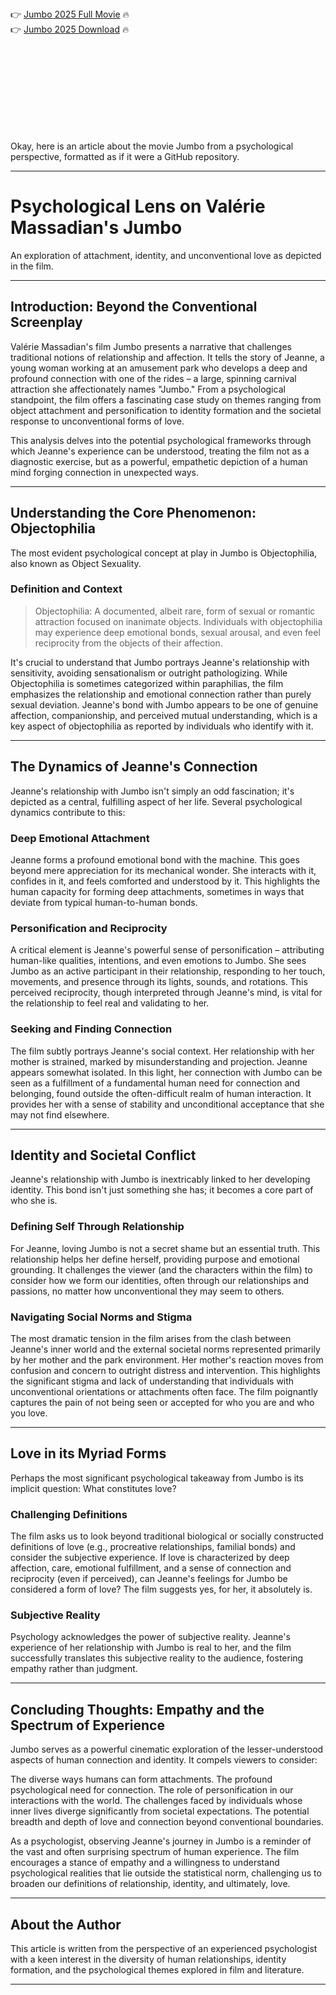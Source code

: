 

<br><br><br><br>


👉 <a href="https://Andy-acencharre1987.github.io/goxwnihxpw/">Jumbo 2025 Full Movie</a> 🔥
<br>
👉 <a href="https://Andy-acencharre1987.github.io/goxwnihxpw/">Jumbo 2025 Download</a> 🔥


<br><br><br><br><br><br><br><br>


Okay, here is an article about the movie Jumbo from a psychological perspective, formatted as if it were a GitHub repository.

---

# Psychological Lens on Valérie Massadian's Jumbo

An exploration of attachment, identity, and unconventional love as depicted in the film.

---

## Introduction: Beyond the Conventional Screenplay

Valérie Massadian's film Jumbo presents a narrative that challenges traditional notions of relationship and affection. It tells the story of Jeanne, a young woman working at an amusement park who develops a deep and profound connection with one of the rides – a large, spinning carnival attraction she affectionately names "Jumbo." From a psychological standpoint, the film offers a fascinating case study on themes ranging from object attachment and personification to identity formation and the societal response to unconventional forms of love.

This analysis delves into the potential psychological frameworks through which Jeanne's experience can be understood, treating the film not as a diagnostic exercise, but as a powerful, empathetic depiction of a human mind forging connection in unexpected ways.

---

## Understanding the Core Phenomenon: Objectophilia

The most evident psychological concept at play in Jumbo is Objectophilia, also known as Object Sexuality.

### Definition and Context

> Objectophilia: A documented, albeit rare, form of sexual or romantic attraction focused on inanimate objects. Individuals with objectophilia may experience deep emotional bonds, sexual arousal, and even feel reciprocity from the objects of their affection.

It's crucial to understand that Jumbo portrays Jeanne's relationship with sensitivity, avoiding sensationalism or outright pathologizing. While Objectophilia is sometimes categorized within paraphilias, the film emphasizes the relationship and emotional connection rather than purely sexual deviation. Jeanne's bond with Jumbo appears to be one of genuine affection, companionship, and perceived mutual understanding, which is a key aspect of objectophilia as reported by individuals who identify with it.

---

## The Dynamics of Jeanne's Connection

Jeanne's relationship with Jumbo isn't simply an odd fascination; it's depicted as a central, fulfilling aspect of her life. Several psychological dynamics contribute to this:

### Deep Emotional Attachment

Jeanne forms a profound emotional bond with the machine. This goes beyond mere appreciation for its mechanical wonder. She interacts with it, confides in it, and feels comforted and understood by it. This highlights the human capacity for forming deep attachments, sometimes in ways that deviate from typical human-to-human bonds.

### Personification and Reciprocity

A critical element is Jeanne's powerful sense of personification – attributing human-like qualities, intentions, and even emotions to Jumbo. She sees Jumbo as an active participant in their relationship, responding to her touch, movements, and presence through its lights, sounds, and rotations. This perceived reciprocity, though interpreted through Jeanne's mind, is vital for the relationship to feel real and validating to her.

### Seeking and Finding Connection

The film subtly portrays Jeanne's social context. Her relationship with her mother is strained, marked by misunderstanding and projection. Jeanne appears somewhat isolated. In this light, her connection with Jumbo can be seen as a fulfillment of a fundamental human need for connection and belonging, found outside the often-difficult realm of human interaction. It provides her with a sense of stability and unconditional acceptance that she may not find elsewhere.

---

## Identity and Societal Conflict

Jeanne's relationship with Jumbo is inextricably linked to her developing identity. This bond isn't just something she has; it becomes a core part of who she is.

### Defining Self Through Relationship

For Jeanne, loving Jumbo is not a secret shame but an essential truth. This relationship helps her define herself, providing purpose and emotional grounding. It challenges the viewer (and the characters within the film) to consider how we form our identities, often through our relationships and passions, no matter how unconventional they may seem to others.

### Navigating Social Norms and Stigma

The most dramatic tension in the film arises from the clash between Jeanne's inner world and the external societal norms represented primarily by her mother and the park environment. Her mother's reaction moves from confusion and concern to outright distress and intervention. This highlights the significant stigma and lack of understanding that individuals with unconventional orientations or attachments often face. The film poignantly captures the pain of not being seen or accepted for who you are and who you love.

---

## Love in its Myriad Forms

Perhaps the most significant psychological takeaway from Jumbo is its implicit question: What constitutes love?

### Challenging Definitions

The film asks us to look beyond traditional biological or socially constructed definitions of love (e.g., procreative relationships, familial bonds) and consider the subjective experience. If love is characterized by deep affection, care, emotional fulfillment, and a sense of connection and reciprocity (even if perceived), can Jeanne's feelings for Jumbo be considered a form of love? The film suggests yes, for her, it absolutely is.

### Subjective Reality

Psychology acknowledges the power of subjective reality. Jeanne's experience of her relationship with Jumbo is real to her, and the film successfully translates this subjective reality to the audience, fostering empathy rather than judgment.

---

## Concluding Thoughts: Empathy and the Spectrum of Experience

Jumbo serves as a powerful cinematic exploration of the lesser-understood aspects of human connection and identity. It compels viewers to consider:

   The diverse ways humans can form attachments.
   The profound psychological need for connection.
   The role of personification in our interactions with the world.
   The challenges faced by individuals whose inner lives diverge significantly from societal expectations.
   The potential breadth and depth of love and connection beyond conventional boundaries.

As a psychologist, observing Jeanne's journey in Jumbo is a reminder of the vast and often surprising spectrum of human experience. The film encourages a stance of empathy and a willingness to understand psychological realities that lie outside the statistical norm, challenging us to broaden our definitions of relationship, identity, and ultimately, love.

---

## About the Author

This article is written from the perspective of an experienced psychologist with a keen interest in the diversity of human relationships, identity formation, and the psychological themes explored in film and literature.

---

